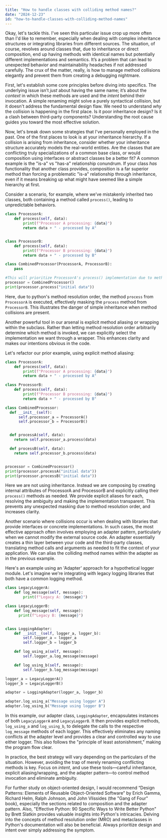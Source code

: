 ```yaml
---
title: "How to handle classes with colliding method names?"
date: "2024-12-23"
id: "how-to-handle-classes-with-colliding-method-names"
---
```


Okay, let's tackle this. I've seen this particular issue crop up more often than I'd like to remember, especially when dealing with complex inheritance structures or integrating libraries from different sources. The situation, of course, revolves around classes that, due to inheritance or direct composition, end up having methods with identical names but potentially different implementations and semantics. It’s a problem that can lead to unexpected behavior and maintainability headaches if not addressed carefully. The crux of the matter, really, is how to manage method collisions elegantly and prevent them from creating a debugging nightmare.

First, let's establish some core principles before diving into specifics. The underlying issue isn’t *just* about having the same name; it’s about the *context* in which these methods are used and the *intent* behind their invocation. A simple renaming might solve a purely syntactical collision, but it doesn't address the fundamental design flaw. We need to understand *why* the collision is happening in the first place. Is it poor inheritance design? Is it a clash between third-party components? Understanding the root cause guides you toward the most effective solution.

Now, let's break down some strategies that I've personally employed in the past. One of the first places to look is at your inheritance hierarchy. If a collision is arising from inheritance, consider whether your inheritance structure accurately models the real-world entities. Are the classes that are conflicting truly specializations of a common base class, or would composition using interfaces or abstract classes be a better fit? A common example is the "is-a" vs "has-a" relationship conundrum. If your class *has* functionality that another class provides, composition is a far superior method than forcing a problematic "is-a" relationship through inheritance, even if it means breaking up what might have seemed like a simple hierarchy at first.

Consider a scenario, for example, where we’ve mistakenly inherited two classes, both containing a method called `process()`, leading to unpredictable behaviors.

```python
class ProcessorA:
    def process(self, data):
        print(f"Processor A processing: {data}")
        return data + " - processed by A"


class ProcessorB:
    def process(self, data):
        print(f"Processor B processing: {data}")
        return data + " - processed by B"

class CombinedProcessor(ProcessorA, ProcessorB):
    pass

#This will prioritize ProcessorA's process() implementation due to method resolution order.
processor = CombinedProcessor()
print(processor.process("initial data"))
```

Here, due to python's method resolution order, the method `process` from `ProcessorA` is executed, effectively masking the `process` method from `ProcessorB`. This illustrates the danger of simple inheritance when method collisions are present.

Another powerful tool in our arsenal is explicit method aliasing or wrapping within the subclass. Rather than letting method resolution order arbitrarily determine which method is invoked, we can explicitly select the implementation we want through a wrapper. This enhances clarity and makes our intentions obvious in the code.

Let's refactor our prior example, using explicit method aliasing:

```python
class ProcessorA:
    def process(self, data):
        print(f"Processor A processing: {data}")
        return data + " - processed by A"

class ProcessorB:
    def process(self, data):
        print(f"Processor B processing: {data}")
        return data + " - processed by B"

class CombinedProcessor:
  def __init__(self):
      self.processor_a = ProcessorA()
      self.processor_b = ProcessorB()


  def processA(self, data):
    return self.processor_a.process(data)

  def processB(self, data):
    return self.processor_b.process(data)


processor = CombinedProcessor()
print(processor.processA("initial data"))
print(processor.processB("initial data"))
```

Here we are not using inheritance. Instead we are composing by creating internal attributes of ProcessorA and ProcessorB and explicitly calling their `process()` methods as needed. We provide explicit aliases for each, resolving the ambiguity and making the implementation transparent. This prevents any unexpected masking due to method resolution order, and increases clarity.

Another scenario where collisions occur is when dealing with libraries that provide interfaces or concrete implementations. In such cases, the most effective approach often involves employing an adapter pattern, particularly when we cannot modify the external source code. An adapter essentially creates a thin layer between your code and the third-party classes, translating method calls and arguments as needed to fit the context of your application. We can alias the colliding method names within the adapter as in the previous example.

Here's an example using an 'Adapter' approach for a hypothetical logger module. Let's imagine we're integrating with legacy logging libraries that both have a common logging method.

```python
class LegacyLoggerA:
    def log_message(self, message):
        print(f"Legacy A: {message}")

class LegacyLoggerB:
    def log_message(self, message):
      print(f"Legacy B: {message}")


class LoggingAdapter:
    def __init__(self, logger_a, logger_b):
        self.logger_a = logger_a
        self.logger_b = logger_b

    def log_using_a(self, message):
        self.logger_a.log_message(message)

    def log_using_b(self, message):
        self.logger_b.log_message(message)

logger_a = LegacyLoggerA()
logger_b = LegacyLoggerB()

adapter = LoggingAdapter(logger_a, logger_b)

adapter.log_using_a("Message using logger A")
adapter.log_using_b("Message using logger B")

```

In this example, our adapter class, `LoggingAdapter`, encapsulates instances of both `LegacyLoggerA` and `LegacyLoggerB`. It then provides explicit methods, `log_using_a` and `log_using_b`, to delegate the calls to the respective `log_message` methods of each logger. This effectively eliminates any naming conflicts at the adapter level and provides a clear and controlled way to use either logger. This also follows the "principle of least astonishment," making the program flow clear.

In practice, the best strategy will vary depending on the particulars of the situation. However, avoiding the trap of merely renaming conflicting methods is key. Focus on *intent*, and use these tools—careful inheritance, explicit aliasing/wrapping, and the adapter pattern—to control method invocation and eliminate ambiguity.

For further study on object-oriented design, I would recommend “Design Patterns: Elements of Reusable Object-Oriented Software” by Erich Gamma, Richard Helm, Ralph Johnson, and John Vlissides (the "Gang of Four" book), especially the sections related to composition and the adapter pattern. Also, "Effective Python: 90 Specific Ways to Write Better Python" by Brett Slatkin provides valuable insights into Python's intricacies. Delving into the concepts of method resolution order (MRO) and metaclasses in Python's documentation will also be beneficial. Always prioritize design and intent over simply addressing the symptom.
